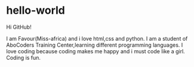 # hello-world

Hi GitHub!

I am Favour(Miss-africa) and i love html,css and python.
I am a student of AboCoders Training Center,learning different programming languages.
I love coding because coding makes me happy and i must code like a girl.
Coding is fun.
